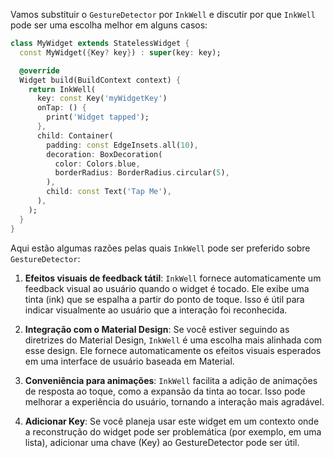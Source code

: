 Vamos substituir o `GestureDetector` por `InkWell` e discutir por que `InkWell` pode ser uma escolha melhor em alguns casos:

```dart
class MyWidget extends StatelessWidget {
  const MyWidget({Key? key}) : super(key: key);

  @override
  Widget build(BuildContext context) {
    return InkWell(
      key: const Key('myWidgetKey')
      onTap: () {
        print('Widget tapped');
      },
      child: Container(
        padding: const EdgeInsets.all(10),
        decoration: BoxDecoration(
          color: Colors.blue,
          borderRadius: BorderRadius.circular(5),
        ),
        child: const Text('Tap Me'),
      ),
    );
  }
}
```

Aqui estão algumas razões pelas quais `InkWell` pode ser preferido sobre `GestureDetector`:

1. **Efeitos visuais de feedback tátil**: `InkWell` fornece automaticamente um feedback visual ao usuário quando o widget é tocado. Ele exibe uma tinta (ink) que se espalha a partir do ponto de toque. Isso é útil para indicar visualmente ao usuário que a interação foi reconhecida.

2. **Integração com o Material Design**: Se você estiver seguindo as diretrizes do Material Design, `InkWell` é uma escolha mais alinhada com esse design. Ele fornece automaticamente os efeitos visuais esperados em uma interface de usuário baseada em Material.

3. **Conveniência para animações**: `InkWell` facilita a adição de animações de resposta ao toque, como a expansão da tinta ao tocar. Isso pode melhorar a experiência do usuário, tornando a interação mais agradável.

4. **Adicionar Key**: Se você planeja usar este widget em um contexto onde a reconstrução do widget pode ser problemática (por exemplo, em uma lista), adicionar uma chave (Key) ao GestureDetector pode ser útil.
